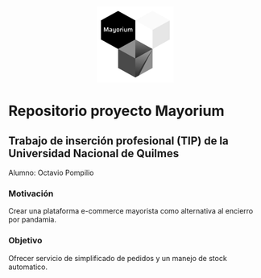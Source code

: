 <img src="logo.png" width="30%" height="30%" style="display: block; margin-left: auto; margin-right: auto;">

# Repositorio proyecto Mayorium

## Trabajo de inserción profesional (TIP) de la Universidad Nacional de Quilmes
Alumno: Octavio Pompilio

### Motivación

Crear una plataforma e-commerce mayorista como alternativa al encierro por pandamia.

### Objetivo

Ofrecer servicio de simplificado de pedidos y un manejo de stock automatico.

